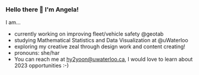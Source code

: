 ### Hello there 👋 I'm Angela!

I am...
* currently working on improving fleet/vehicle safety @geotab
* studying Mathematical Statistics and Data Visualization at @uWaterloo
* exploring my creative zeal through design work and content creating!
* pronouns: she/har
* You can reach me at [hy2yoon@uwaterloo.ca](hy2yoon@uwaterloo.ca), I would love to learn about 2023 opportunities :-)

